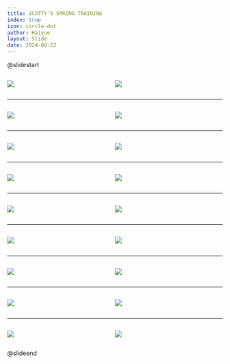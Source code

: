```yaml
---
title: SCOTTY'S SPRING TRAINING
index: true
icon: circle-dot
author: Haiyue
layout: Slide
date: 2024-09-22
---
```

 
@slidestart

<div style="display:flex">
<div style="flex:1">

![](https://raw.githubusercontent.com/yclord/reading/refs/heads/master/english/Level-O/SCOTTY'S%20SPRING%20TRAINING/001.webp)
</div>
<div style="flex:1">

![](https://raw.githubusercontent.com/yclord/reading/refs/heads/master/english/Level-O/SCOTTY'S%20SPRING%20TRAINING/002.webp)
</div>
</div>

---

<div style="display:flex">
<div style="flex:1">

![](https://raw.githubusercontent.com/yclord/reading/refs/heads/master/english/Level-O/SCOTTY'S%20SPRING%20TRAINING/003.webp)
</div>
<div style="flex:1">

![](https://raw.githubusercontent.com/yclord/reading/refs/heads/master/english/Level-O/SCOTTY'S%20SPRING%20TRAINING/004.webp)
</div>
</div>

---

<div style="display:flex">
<div style="flex:1">

![](https://raw.githubusercontent.com/yclord/reading/refs/heads/master/english/Level-O/SCOTTY'S%20SPRING%20TRAINING/005.webp)
</div>
<div style="flex:1">

![](https://raw.githubusercontent.com/yclord/reading/refs/heads/master/english/Level-O/SCOTTY'S%20SPRING%20TRAINING/006.webp)
</div>
</div>

---

<div style="display:flex">
<div style="flex:1">

![](https://raw.githubusercontent.com/yclord/reading/refs/heads/master/english/Level-O/SCOTTY'S%20SPRING%20TRAINING/007.webp)
</div>
<div style="flex:1">

![](https://raw.githubusercontent.com/yclord/reading/refs/heads/master/english/Level-O/SCOTTY'S%20SPRING%20TRAINING/008.webp)
</div>
</div>

---

<div style="display:flex">
<div style="flex:1">

![](https://raw.githubusercontent.com/yclord/reading/refs/heads/master/english/Level-O/SCOTTY'S%20SPRING%20TRAINING/009.webp)
</div>
<div style="flex:1">

![](https://raw.githubusercontent.com/yclord/reading/refs/heads/master/english/Level-O/SCOTTY'S%20SPRING%20TRAINING/010.webp)
</div>
</div>

---

<div style="display:flex">
<div style="flex:1">

![](https://raw.githubusercontent.com/yclord/reading/refs/heads/master/english/Level-O/SCOTTY'S%20SPRING%20TRAINING/011.webp)
</div>
<div style="flex:1">

![](https://raw.githubusercontent.com/yclord/reading/refs/heads/master/english/Level-O/SCOTTY'S%20SPRING%20TRAINING/012.webp)
</div>
</div>

---

<div style="display:flex">
<div style="flex:1">

![](https://raw.githubusercontent.com/yclord/reading/refs/heads/master/english/Level-O/SCOTTY'S%20SPRING%20TRAINING/013.webp)
</div>
<div style="flex:1">

![](https://raw.githubusercontent.com/yclord/reading/refs/heads/master/english/Level-O/SCOTTY'S%20SPRING%20TRAINING/014.webp)
</div>
</div>

---

<div style="display:flex">
<div style="flex:1">

![](https://raw.githubusercontent.com/yclord/reading/refs/heads/master/english/Level-O/SCOTTY'S%20SPRING%20TRAINING/015.webp)
</div>
<div style="flex:1">

![](https://raw.githubusercontent.com/yclord/reading/refs/heads/master/english/Level-O/SCOTTY'S%20SPRING%20TRAINING/016.webp)
</div>
</div>

---

<div style="display:flex">
<div style="flex:1">

![](https://raw.githubusercontent.com/yclord/reading/refs/heads/master/english/Level-O/SCOTTY'S%20SPRING%20TRAINING/017.webp)
</div>
<div style="flex:1">

![](https://raw.githubusercontent.com/yclord/reading/refs/heads/master/english/Level-O/SCOTTY'S%20SPRING%20TRAINING/018.webp)
</div>
</div>

@slideend